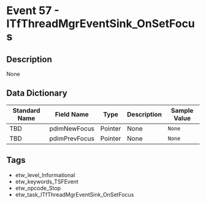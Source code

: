 # Event 57 - ITfThreadMgrEventSink_OnSetFocus

## Description
None

## Data Dictionary
|Standard Name|Field Name|Type|Description|Sample Value|
|---|---|---|---|---|
|TBD|pdimNewFocus|Pointer|None|`None`|
|TBD|pdimPrevFocus|Pointer|None|`None`|

## Tags
* etw_level_Informational
* etw_keywords_TSFEvent
* etw_opcode_Stop
* etw_task_ITfThreadMgrEventSink_OnSetFocus